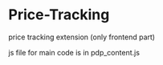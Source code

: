 # Price-Tracking
price tracking extension (only frontend part)

js file for main code is in pdp_content.js

